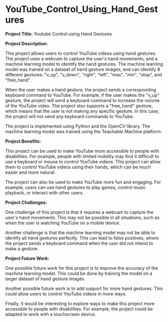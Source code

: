 # YouTube_Control_Using_Hand_Gestures
**Project Title:** Youtube Control using Hand Gestures

**Project Description:**

This project allows users to control YouTube videos using hand gestures. The project uses a webcam to capture the user's hand movements, and a machine learning model to identify the hand gestures. The machine learning model was trained on a dataset of hand gesture images, and can identify 8 different gestures: "v_up", "v_down", "right", "left", "max", "min", "stop", and "free_hand".

When the user makes a hand gesture, the project sends a corresponding keyboard command to YouTube. For example, if the user makes the "v_up" gesture, the project will send a keyboard command to increase the volume of the YouTube video. The project also supports a "free_hand" gesture, which means that the user is not making any specific gesture. In this case, the project will not send any keyboard commands to YouTube.

The project is implemented using Python and the OpenCV library. The machine learning model was trained using the Teachable Machine platform.

**Project Benefits:**

This project can be used to make YouTube more accessible to people with disabilities. For example, people with limited mobility may find it difficult to use a keyboard or mouse to control YouTube videos. This project can allow them to control YouTube videos using their hands, which can be much easier and more natural.

The project can also be used to make YouTube more fun and engaging. For example, users can use hand gestures to play games, control music playback, or interact with other users.

**Project Challenges:**

One challenge of this project is that it requires a webcam to capture the user's hand movements. This may not be possible in all situations, such as when the user is watching YouTube on a mobile device.

Another challenge is that the machine learning model may not be able to identify all hand gestures perfectly. This can lead to false positives, where the project sends a keyboard command when the user did not intend to make a gesture.

**Project Future Work:**

One possible future work for this project is to improve the accuracy of the machine learning model. This could be done by training the model on a larger dataset of hand gesture images.

Another possible future work is to add support for more hand gestures. This could allow users to control YouTube videos in more ways.

Finally, it would be interesting to explore ways to make this project more accessible to people with disabilities. For example, the project could be adapted to work with a touchscreen device.
